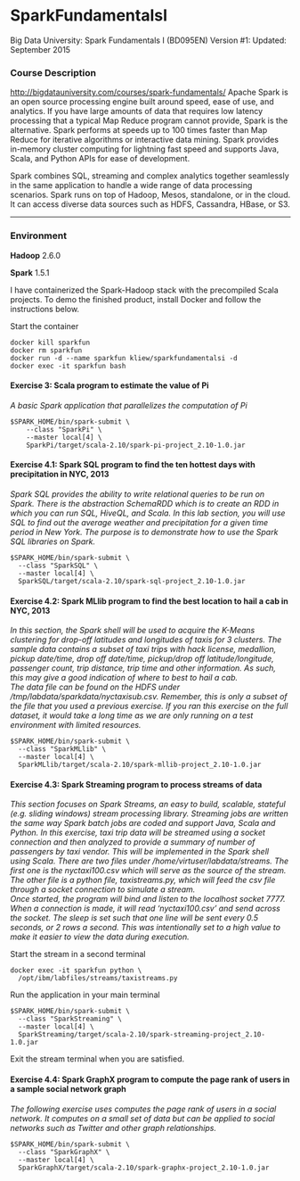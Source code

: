 # SparkFundamentalsI
Big Data University: Spark Fundamentals I (BD095EN) Version #1: Updated: September 2015

### Course Description ###
http://bigdatauniversity.com/courses/spark-fundamentals/
Apache Spark is an open source processing engine built around speed, ease of use, and analytics. If you have large amounts of data that requires low latency processing that a typical Map Reduce program cannot provide, Spark is the alternative. Spark performs at speeds up to 100 times faster than Map Reduce for iterative algorithms or interactive data mining. Spark provides in-memory cluster computing for lightning fast speed and supports Java, Scala, and Python APIs for ease of development.

Spark combines SQL, streaming and complex analytics together seamlessly in the same application to handle a wide range of data processing scenarios. Spark runs on top of Hadoop, Mesos, standalone, or in the cloud. It can access diverse data sources such as HDFS, Cassandra, HBase, or S3.
- - - -
### Environment ###
**Hadoop** 2.6.0

**Spark** 1.5.1

I have containerized the Spark-Hadoop stack with the precompiled Scala projects. To demo the finished product, install Docker and follow the instructions below.


Start the container
```
docker kill sparkfun
docker rm sparkfun
docker run -d --name sparkfun kliew/sparkfundamentalsi -d
docker exec -it sparkfun bash
```

#### Exercise 3: Scala program to estimate the value of Pi ####
*A basic Spark application that parallelizes the computation of Pi*
```
$SPARK_HOME/bin/spark-submit \
    --class "SparkPi" \
    --master local[4] \
    SparkPi/target/scala-2.10/spark-pi-project_2.10-1.0.jar
```

#### Exercise 4.1: Spark SQL program to find the ten hottest days with precipitation in NYC, 2013
*Spark SQL provides the ability to write relational queries to be run on Spark. There is the abstraction SchemaRDD which is to create an RDD in which you can run SQL, HiveQL, and Scala. In this lab section, you will use SQL to find out the average weather and precipitation for a given time period in New York. The purpose is to demonstrate how to use the Spark SQL libraries on Spark.*
```
$SPARK_HOME/bin/spark-submit \
  --class "SparkSQL" \
  --master local[4] \
  SparkSQL/target/scala-2.10/spark-sql-project_2.10-1.0.jar
```
#### Exercise 4.2: Spark MLlib program to find the best location to hail a cab in NYC, 2013 ####
*In this section, the Spark shell will be used to acquire the K-Means clustering for drop-off latitudes and longitudes of taxis for 3 clusters. The sample data contains a subset of taxi trips with hack license, medallion, pickup date/time, drop off date/time, pickup/drop off latitude/longitude, passenger count, trip distance, trip time and other information. As such, this may give a good indication of where to best to hail a cab.  
The data file can be found on the HDFS under /tmp/labdata/sparkdata/nyctaxisub.csv. Remember, this is only a subset of the file that you used a previous exercise. If you ran this exercise on the full dataset, it would take a long time as we are only running on a test environment with limited resources.*
```
$SPARK_HOME/bin/spark-submit \
  --class "SparkMLlib" \
  --master local[4] \
  SparkMLlib/target/scala-2.10/spark-mllib-project_2.10-1.0.jar
```
#### Exercise 4.3: Spark Streaming program to process streams of data ####
*This section focuses on Spark Streams, an easy to build, scalable, stateful (e.g. sliding windows) stream processing library. Streaming jobs are written the same way Spark batch jobs are coded and support Java, Scala and Python. In this exercise, taxi trip data will be streamed using a socket connection and then analyzed to provide a summary of number of passengers by taxi vendor. This will be implemented in the Spark shell using Scala. 
There are two files under /home/virtuser/labdata/streams. The first one is the nyctaxi100.csv which will serve as the source of the stream. The other file is a python file, taxistreams.py, which will feed the csv file through a socket connection to simulate a stream.  
Once started, the program will bind and listen to the localhost socket 7777. When a connection is made, it will read ‘nyctaxi100.csv’ and send across the socket. The sleep is set such that one line will be sent every 0.5 seconds, or 2 rows a second. This was intentionally set to a high value to make it easier to view the data during execution.*

Start the stream in a second terminal
```
docker exec -it sparkfun python \
  /opt/ibm/labfiles/streams/taxistreams.py
```

Run the application in your main terminal
```
$SPARK_HOME/bin/spark-submit \
  --class "SparkStreaming" \
  --master local[4] \
  SparkStreaming/target/scala-2.10/spark-streaming-project_2.10-1.0.jar
```
Exit the stream terminal when you are satisfied.

#### Exercise 4.4: Spark GraphX program to compute the page rank of users in a sample social network graph ####
*The following exercise uses computes the page rank of users in a social network. It computes on a small set of data but can be applied to social networks such as Twitter and other graph relationships.*
```
$SPARK_HOME/bin/spark-submit \
  --class "SparkGraphX" \
  --master local[4] \
  SparkGraphX/target/scala-2.10/spark-graphx-project_2.10-1.0.jar
```
